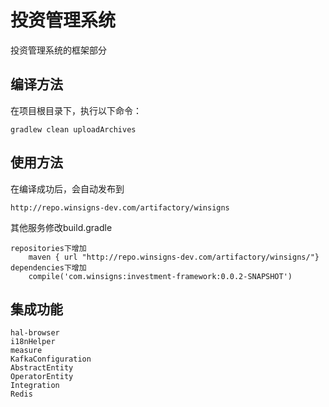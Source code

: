 # 投资管理系统

投资管理系统的框架部分

## 编译方法

在项目根目录下，执行以下命令：

```shell
gradlew clean uploadArchives
```

## 使用方法

在编译成功后，会自动发布到

```shell
http://repo.winsigns-dev.com/artifactory/winsigns
```
其他服务修改build.gradle
```shell
repositories下增加
    maven { url "http://repo.winsigns-dev.com/artifactory/winsigns/"}
dependencies下增加
    compile('com.winsigns:investment-framework:0.0.2-SNAPSHOT')
```

## 集成功能
```shell
hal-browser
i18nHelper
measure
KafkaConfiguration
AbstractEntity
OperatorEntity
Integration
Redis
```
